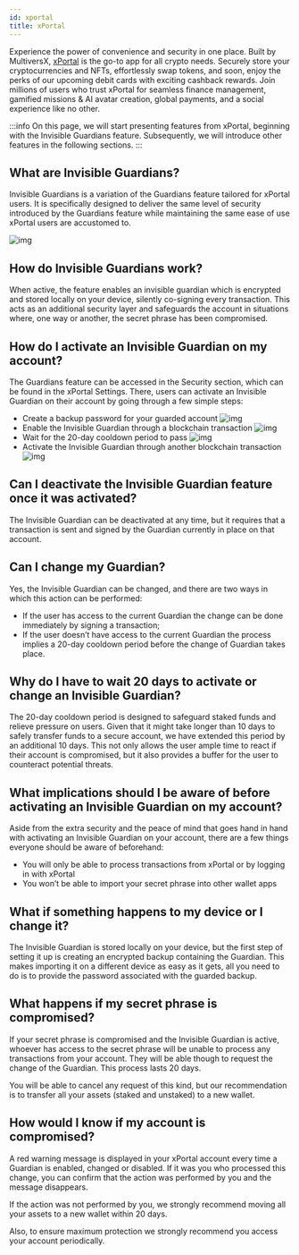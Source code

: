 ```yaml
---
id: xportal
title: xPortal
---
```


[comment]: # (mx-abstract)

Experience the power of convenience and security in one place. Built by MultiversX, [xPortal](https://xportal.com/) is the go-to app for all crypto needs. Securely store your cryptocurrencies and NFTs, effortlessly swap tokens, and soon, enjoy the perks of our upcoming debit cards with exciting cashback rewards. Join millions of users who trust xPortal for seamless finance management, gamified missions & AI avatar creation, global payments, and a social experience like no other.

:::info
On this page, we will start presenting features from xPortal, beginning with the Invisible Guardians feature. Subsequently, we will introduce other features in the following sections.
:::

[comment]: # (mx-context-auto)

## What are Invisible Guardians?

Invisible Guardians is a variation of the Guardians feature tailored for xPortal users. It is specifically designed to deliver the same level of security introduced by the Guardians feature while maintaining the same ease of use xPortal users are accustomed to.

![img](/wallet/xportal/activate_guardian.jpg)

[comment]: # (mx-context-auto)

## How do Invisible Guardians work?

When active, the feature enables an invisible guardian which is encrypted and stored locally on your device, silently co-signing every transaction. This acts as an additional security layer and safeguards the account in situations where, one way or another, the secret phrase has been compromised.

[comment]: # (mx-context-auto)

## How do I activate an Invisible Guardian on my account?
The Guardians feature can be accessed in the Security section, which can be found in the xPortal Settings. There, users can activate an Invisible Guardian on their account by going through a few simple steps:

- Create a backup password for your guarded account
![img](/wallet/xportal/inv_guardian_step1.jpg)
- Enable the Invisible Guardian through a blockchain transaction
![img](/wallet/xportal/inv_guardian_step2.jpg)
- Wait for the 20-day cooldown period to pass
![img](/wallet/xportal/inv_guardian_step4.jpg)
- Activate the Invisible Guardian through another blockchain transaction 
![img](/wallet/xportal/inv_guardian_step5.jpg)

[comment]: # (mx-context-auto)

## Can I deactivate the Invisible Guardian feature once it was activated?

The Invisible Guardian can be deactivated at any time, but it requires that a transaction is sent and signed by the Guardian currently in place on that account. 

[comment]: # (mx-context-auto)

## Can I change my Guardian?

Yes, the Invisible Guardian can be changed, and there are two ways in which this action can be performed:

- If the user has access to the current Guardian the change can be done immediately by signing a transaction;
- If the user doesn’t have access to the current Guardian the process implies a 20-day cooldown period before the change of Guardian takes place.

[comment]: # (mx-context-auto)

## Why do I have to wait 20 days to activate or change an Invisible Guardian?

The 20-day cooldown period is designed to safeguard staked funds and relieve pressure on users. 
Given that it might take longer than 10 days to safely transfer funds to a secure account, we have extended this period by an additional 10 days. 
This not only allows the user ample time to react if their account is compromised, but it also provides a buffer for the user to counteract potential threats.

[comment]: # (mx-context-auto)

## What implications should I be aware of before activating an Invisible Guardian on my account?

Aside from the extra security and the peace of mind that goes hand in hand with activating an Invisible Guardian on your account, there are a few things everyone should be aware of beforehand:
- You will only be able to process transactions from xPortal or by logging in with xPortal
- You won’t be able to import your secret phrase into other wallet apps

[comment]: # (mx-context-auto)

## What if something happens to my device or I change it?

The Invisible Guardian is stored locally on your device, but the first step of setting it up is creating an encrypted backup containing the Guardian. This makes importing it on a different device as easy as it gets, all you need to do is to provide the password associated with the guarded backup.

[comment]: # (mx-context-auto)

## What happens if my secret phrase is compromised?

If your secret phrase is compromised and the Invisible Guardian is active, whoever has access to the secret phrase will be unable to process any transactions from your account. They will be able though to request the change of the Guardian. This process lasts 20 days.

You will be able to cancel any request of this kind, but our recommendation is to transfer all your assets (staked and unstaked) to a new wallet.

[comment]: # (mx-context-auto)

## How would I know if my account is compromised?

A red warning message is displayed in your xPortal account every time a Guardian is enabled, changed or disabled. If it was you who processed this change, you can confirm that the action was performed by you and the message disappears.

If the action was not performed by you, we strongly recommend moving all your assets to a new wallet within 20 days.

Also, to ensure maximum protection we strongly recommend you access your account periodically.
